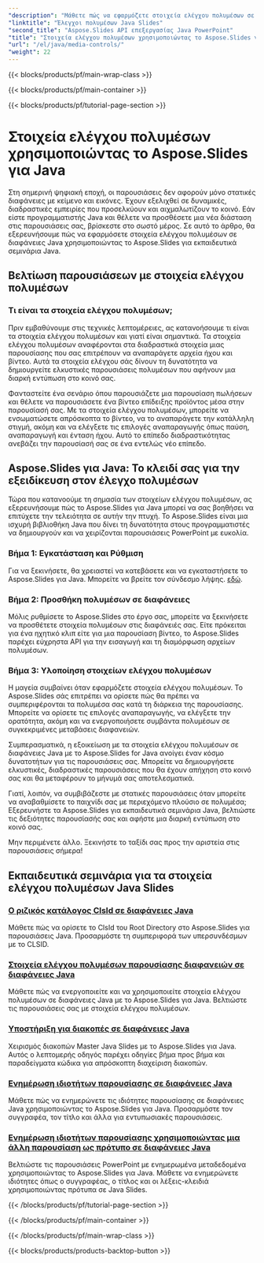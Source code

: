 ```yaml
---
"description": "Μάθετε πώς να εφαρμόζετε στοιχεία ελέγχου πολυμέσων σε διαφάνειες Java χρησιμοποιώντας τα σεμινάρια Aspose.Slides για Java. Βελτιώστε τις παρουσιάσεις σας με ήχο και βίντεο απρόσκοπτα."
"linktitle": "Έλεγχοι πολυμέσων Java Slides"
"second_title": "Aspose.Slides API επεξεργασίας Java PowerPoint"
"title": "Στοιχεία ελέγχου πολυμέσων χρησιμοποιώντας το Aspose.Slides για Java"
"url": "/el/java/media-controls/"
"weight": 22
---
```


{{< blocks/products/pf/main-wrap-class >}}

{{< blocks/products/pf/main-container >}}

{{< blocks/products/pf/tutorial-page-section >}}

# Στοιχεία ελέγχου πολυμέσων χρησιμοποιώντας το Aspose.Slides για Java


Στη σημερινή ψηφιακή εποχή, οι παρουσιάσεις δεν αφορούν μόνο στατικές διαφάνειες με κείμενο και εικόνες. Έχουν εξελιχθεί σε δυναμικές, διαδραστικές εμπειρίες που προσελκύουν και αιχμαλωτίζουν το κοινό. Εάν είστε προγραμματιστής Java και θέλετε να προσθέσετε μια νέα διάσταση στις παρουσιάσεις σας, βρίσκεστε στο σωστό μέρος. Σε αυτό το άρθρο, θα εξερευνήσουμε πώς να εφαρμόσετε στοιχεία ελέγχου πολυμέσων σε διαφάνειες Java χρησιμοποιώντας το Aspose.Slides για εκπαιδευτικά σεμινάρια Java.

## Βελτίωση παρουσιάσεων με στοιχεία ελέγχου πολυμέσων

### Τι είναι τα στοιχεία ελέγχου πολυμέσων;

Πριν εμβαθύνουμε στις τεχνικές λεπτομέρειες, ας κατανοήσουμε τι είναι τα στοιχεία ελέγχου πολυμέσων και γιατί είναι σημαντικά. Τα στοιχεία ελέγχου πολυμέσων αναφέρονται στα διαδραστικά στοιχεία μιας παρουσίασης που σας επιτρέπουν να αναπαράγετε αρχεία ήχου και βίντεο. Αυτά τα στοιχεία ελέγχου σάς δίνουν τη δυνατότητα να δημιουργείτε ελκυστικές παρουσιάσεις πολυμέσων που αφήνουν μια διαρκή εντύπωση στο κοινό σας.

Φανταστείτε ένα σενάριο όπου παρουσιάζετε μια παρουσίαση πωλήσεων και θέλετε να παρουσιάσετε ένα βίντεο επίδειξης προϊόντος μέσα στην παρουσίασή σας. Με τα στοιχεία ελέγχου πολυμέσων, μπορείτε να ενσωματώσετε απρόσκοπτα το βίντεο, να το αναπαράγετε την κατάλληλη στιγμή, ακόμη και να ελέγξετε τις επιλογές αναπαραγωγής όπως παύση, αναπαραγωγή και ένταση ήχου. Αυτό το επίπεδο διαδραστικότητας ανεβάζει την παρουσίασή σας σε ένα εντελώς νέο επίπεδο.

## Aspose.Slides για Java: Το κλειδί σας για την εξειδίκευση στον έλεγχο πολυμέσων

Τώρα που κατανοούμε τη σημασία των στοιχείων ελέγχου πολυμέσων, ας εξερευνήσουμε πώς το Aspose.Slides για Java μπορεί να σας βοηθήσει να επιτύχετε την τελειότητα σε αυτήν την πτυχή. Το Aspose.Slides είναι μια ισχυρή βιβλιοθήκη Java που δίνει τη δυνατότητα στους προγραμματιστές να δημιουργούν και να χειρίζονται παρουσιάσεις PowerPoint με ευκολία.

### Βήμα 1: Εγκατάσταση και Ρύθμιση

Για να ξεκινήσετε, θα χρειαστεί να κατεβάσετε και να εγκαταστήσετε το Aspose.Slides για Java. Μπορείτε να βρείτε τον σύνδεσμο λήψης. [εδώ](https://releases.aspose.com/slides/java/).

### Βήμα 2: Προσθήκη πολυμέσων σε διαφάνειες

Μόλις ρυθμίσετε το Aspose.Slides στο έργο σας, μπορείτε να ξεκινήσετε να προσθέτετε στοιχεία πολυμέσων στις διαφάνειές σας. Είτε πρόκειται για ένα ηχητικό κλιπ είτε για μια παρουσίαση βίντεο, το Aspose.Slides παρέχει εύχρηστα API για την εισαγωγή και τη διαμόρφωση αρχείων πολυμέσων.

### Βήμα 3: Υλοποίηση στοιχείων ελέγχου πολυμέσων

Η μαγεία συμβαίνει όταν εφαρμόζετε στοιχεία ελέγχου πολυμέσων. Το Aspose.Slides σάς επιτρέπει να ορίσετε πώς θα πρέπει να συμπεριφέρονται τα πολυμέσα σας κατά τη διάρκεια της παρουσίασης. Μπορείτε να ορίσετε τις επιλογές αναπαραγωγής, να ελέγξετε την ορατότητα, ακόμη και να ενεργοποιήσετε συμβάντα πολυμέσων σε συγκεκριμένες μεταβάσεις διαφανειών.

Συμπερασματικά, η εξοικείωση με τα στοιχεία ελέγχου πολυμέσων σε διαφάνειες Java με το Aspose.Slides for Java ανοίγει έναν κόσμο δυνατοτήτων για τις παρουσιάσεις σας. Μπορείτε να δημιουργήσετε ελκυστικές, διαδραστικές παρουσιάσεις που θα έχουν απήχηση στο κοινό σας και θα μεταφέρουν το μήνυμά σας αποτελεσματικά.

Γιατί, λοιπόν, να συμβιβάζεστε με στατικές παρουσιάσεις όταν μπορείτε να αναβαθμίσετε το παιχνίδι σας με περιεχόμενο πλούσιο σε πολυμέσα; Εξερευνήστε τα Aspose.Slides για εκπαιδευτικά σεμινάρια Java, βελτιώστε τις δεξιότητες παρουσίασής σας και αφήστε μια διαρκή εντύπωση στο κοινό σας.

Μην περιμένετε άλλο. Ξεκινήστε το ταξίδι σας προς την αριστεία στις παρουσιάσεις σήμερα!

## Εκπαιδευτικά σεμινάρια για τα στοιχεία ελέγχου πολυμέσων Java Slides
### [Ο ριζικός κατάλογος ClsId σε διαφάνειες Java](./root-directory-clsid-in-java-slides/)
Μάθετε πώς να ορίσετε το ClsId του Root Directory στο Aspose.Slides για παρουσιάσεις Java. Προσαρμόστε τη συμπεριφορά των υπερσυνδέσμων με το CLSID.
### [Στοιχεία ελέγχου πολυμέσων παρουσίασης διαφανειών σε διαφάνειες Java](./slide-show-media-controls-in-java-slides/)
Μάθετε πώς να ενεργοποιείτε και να χρησιμοποιείτε στοιχεία ελέγχου πολυμέσων σε διαφάνειες Java με το Aspose.Slides για Java. Βελτιώστε τις παρουσιάσεις σας με στοιχεία ελέγχου πολυμέσων.
### [Υποστήριξη για διακοπές σε διαφάνειες Java](./support-for-interrupt-in-java-slides/)
Χειρισμός διακοπών Master Java Slides με το Aspose.Slides για Java. Αυτός ο λεπτομερής οδηγός παρέχει οδηγίες βήμα προς βήμα και παραδείγματα κώδικα για απρόσκοπτη διαχείριση διακοπών.
### [Ενημέρωση ιδιοτήτων παρουσίασης σε διαφάνειες Java](./update-presentation-properties-in-java-slides/)
Μάθετε πώς να ενημερώνετε τις ιδιότητες παρουσίασης σε διαφάνειες Java χρησιμοποιώντας το Aspose.Slides για Java. Προσαρμόστε τον συγγραφέα, τον τίτλο και άλλα για εντυπωσιακές παρουσιάσεις.
### [Ενημέρωση ιδιοτήτων παρουσίασης χρησιμοποιώντας μια άλλη παρουσίαση ως πρότυπο σε διαφάνειες Java](./update-presentation-properties-using-another-presentation-as-a-template-in-java-slides/)
Βελτιώστε τις παρουσιάσεις PowerPoint με ενημερωμένα μεταδεδομένα χρησιμοποιώντας το Aspose.Slides για Java. Μάθετε να ενημερώνετε ιδιότητες όπως ο συγγραφέας, ο τίτλος και οι λέξεις-κλειδιά χρησιμοποιώντας πρότυπα σε Java Slides.

{{< /blocks/products/pf/tutorial-page-section >}}

{{< /blocks/products/pf/main-container >}}

{{< /blocks/products/pf/main-wrap-class >}}

{{< blocks/products/products-backtop-button >}}